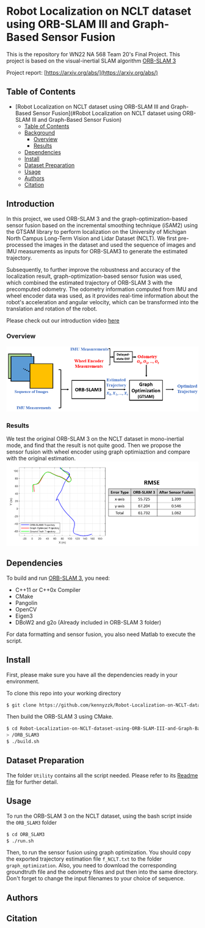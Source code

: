 # Robot Localization on NCLT dataset using ORB-SLAM III and Graph-Based Sensor Fusion

This is the repository for WN22 NA 568 Team 20's Final Project. This project is based on the visual-inertial SLAM algorithm [ORB-SLAM 3](https://github.com/UZ-SLAMLab/ORB_SLAM3)

Project report: [https://arxiv.org/abs/](https://arxiv.org/abs/)

## Table of Contents
- [Robot Localization on NCLT dataset using ORB-SLAM III and Graph-Based Sensor Fusion](#Robot Localization on NCLT dataset using ORB-SLAM III and Graph-Based Sensor Fusion)
  - [Table of Contents](#table-of-contents)
  - [Background](#background)
    - [Overview](#overview)
    - [Results](#results)
  - [Dependencies](#dependencies)
  - [Install](#install)
  - [Dataset Preparation](#dataset-preparation)
  - [Usage](#usage)
  - [Authors](#authors)
  - [Citation](#citation)

## Introduction

In this project, we used ORB-SLAM 3 and the graph-optimization-based sensor fusion based on the incremental smoothing technique (iSAM2) using the GTSAM library to perform localization on the University of Michigan North Campus Long-Term Vision and Lidar Dataset (NCLT). We first pre-processed the images in the dataset and used the sequence of images and IMU measurements as inputs for ORB-SLAM3 to generate the estimated trajectory. 

Subsequently, to further improve the robustness and accuracy of the localization result, graph-optimization-based sensor fusion was used, which combined the estimated trajectory of ORB-SLAM 3 with the precomputed odometry. The odometry information computed from IMU and wheel encoder data was used, as it provides real-time information about the robot's acceleration and angular velocity, which can be transformed into the translation and rotation of the robot.

Please check out our introduction video [here](https://www.youtube.com/watch?v=nWXb3qt6gEo)  

### Overview
![](Overview.png)

### Results
We test the original ORB-SLAM 3 on the NCLT dataset in mono-inertial mode, and find that the result is not quite good. Then we propose the sensor fusion with wheel encoder using graph optimiaztion and compare with the original estimation.
![](result.png)

## Dependencies
To build and run [ORB-SLAM 3](https://github.com/UZ-SLAMLab/ORB_SLAM3), you need:

- C++11 or C++0x Compiler
- CMake
- Pangolin
- OpenCV
- Eigen3
- DBoW2 and g2o (Already included in ORB-SLAM 3 folder)

For data formatting and sensor fusion, you also need Matlab to execute the script.

## Install
First, please make sure you have all the dependencies ready in your environment.

To clone this repo into your working directory 

```bash
$ git clone https://github.com/kennyzzk/Robot-Localization-on-NCLT-dataset-using-ORB-SLAM-III-and-Graph-Based-Sensor-Fusion.git
```

Then build the ORB-SLAM 3 using CMake.
```bash
$ cd Robot-Localization-on-NCLT-dataset-using-ORB-SLAM-III-and-Graph-Based-Sensor-Fusion\
> /ORB_SLAM3
$ ./build.sh
```
## Dataset Preparation
The folder `Utility` contains all the script needed. Please refer to its [Readme file](Utility/README.md) for further detail.

## Usage

To run the ORB-SLAM 3 on the NCLT dataset, using the bash script inside the `ORB_SLAM3` folder 
```bash
$ cd ORB_SLAM3
$ ./run.sh
```
Then, to run the sensor fusion using graph optimization. You should copy the exported trajectory estimation file `f_NCLT.txt` to the folder `graph_optimization`. Also, you need to download the corresponding groundtruth file and the odometry files and put then into the same directory. Don't forget to change the input filenames to your choice of sequence.

## Authors


## Citation
```


```
